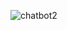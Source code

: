 ![chatbot2](https://user-images.githubusercontent.com/104159727/235314815-f30044c1-64ff-4841-a384-9fde01e62f5d.png)
